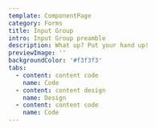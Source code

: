 ```yaml
---
template: ComponentPage
category: Forms
title: Input Group
intro: Input Group preamble
description: What up? Put your hand up!
previewImage: ''
backgroundColor: '#f3f3f3'
tabs:
  - content: content code
    name: Code
  - content: content design
    name: Design
  - content: content code
    name: Code
---
```


